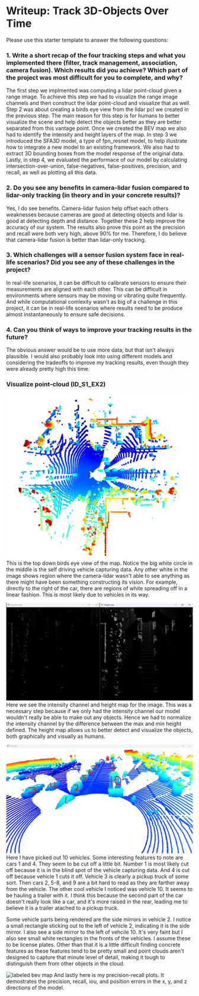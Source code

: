 # Writeup: Track 3D-Objects Over Time

Please use this starter template to answer the following questions:

### 1. Write a short recap of the four tracking steps and what you implemented there (filter, track management, association, camera fusion). Which results did you achieve? Which part of the project was most difficult for you to complete, and why?

The first step we implmented was computing a lidar point-cloud given a range image. To achieve this step we had to visualize the range image channels and then construct the lidar point-cloud and visualize that as well. Step 2 was about creating a birds eye view from the lidar pcl we created in the previous step. The main reason for this step is for humans to better visualize the scene and help detect the objects better as they are better separated from this vantage point. Once we created the BEV map we also had to identify the intensity and height layers of the map. In step 3 we introduced the SFA3D model, a type of fpn_resnet model, to help illustrate how to integrate a new model to an existing framework. We also had to extract 3D bounding boxes from the model response of the original data. Lastly, in step 4, we evaluated the performace of our model by calculating intersection-over-union, false-negatives, false-positives, precision, and recall, as well as plotting all this data.


### 2. Do you see any benefits in camera-lidar fusion compared to lidar-only tracking (in theory and in your concrete results)?

Yes, I do see benefits. Camera-lidar fusion help offset each others weaknesses because cameras are good at detecting objects and lidar is good at detecting depth and distance. Together these 2 help improve the accuracy of our system. The results also prove this point as the precision and recall were both very high, above 90% for me. Therefore, I do believe that camera-lidar fusion is better than lidar-only tracking.


### 3. Which challenges will a sensor fusion system face in real-life scenarios? Did you see any of these challenges in the project?

In real-life scenarios, it can be difficult to calibrate sensors to ensure their measurements are aligned with each other. This can be difficult in environments where sensors may be moving or vibrating quite frequently. And while computational comlexity wasn't as big of a challenge in this project, it can be in real-life scenarios where results need to be produce almost instantaneously to ensure safe decisions.


### 4. Can you think of ways to improve your tracking results in the future?


The obvious answer would be to use more data, but that isn't always plausible. I would also probably look into using different models and considering the tradeoffs to improve my tracking results, even though they were already pretty high this time.


### Visualize point-cloud (ID_S1_EX2)

![bev map](img\bev_map.png)
This is the top down birds eye view of the map. Notice the big white circle in the middle is the self driving vehicle capturing data. Any other white in the image shows region where the camera-lidar wasn't able to see anything as there might have been something constructing its vision. For example, directly to the right of the car, there are regions of white spreading off in a linear fashion. This is most likely due to vehicles in its way.

![intensity and height map](img\intensity_height_map.png)
Here we see the intensity channel and height map for the image. This was a necessary step because if we only had the intensity channel our model wouldn't really be able to make out any objects. Hence we had to normalize the intensity channel by the difference between the max and min height defined. The height map allows us to better detect and visualize the objects, both graphically and visually as humans. 

![labeled bev map](img\labeled_pcl.png)
Here I have picked out 10 vehicles. Some interesting features to note are cars 1 and 4. They seem to be cut off a little bit. Number 1 is most likely cut off because it is in the blind spot of the vehicle capturing data. And 4 is cut off because vehicle 1 cuts it off. Vehicle 3 is clearly a pickup truck of some sort. Then cars 2, 5-8, and 9 are a bit hard to read as they are farther away from the vehicle. The other cool vehicle I noticed was vehicle 10. It seems to be hauling a trailer with it. I think this because the second part of the car doesn't really look like a car, and it's more raised in the rear, leading me to believe it is a trailer atached to a pickup truck.

Some vehicle parts being rendered are the side mirrors in vehicle 2. I notice a small rectangle sticking out to the left of vehicle 2, indicating it is the side mirror. I also see a side mirror to the left of vehcile 10. It's very faint but I also see small white rectangles in the fronts of the vehicles. I assume these to be license plates. Other than that it is a little difficult finding concrete features as these features tend to be pretty small and point clouds aren't designed to capture that minute level of detail, making it tough to distinguish them from other objects in the cloud.

![labeled bev map](img\precision_recall_plots.png.png)
And lastly here is my precision-recall plots. It demostrates the precision, recall, iou, and position errors in the x, y, and z directions of the model.